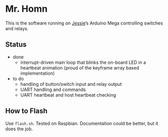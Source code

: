 # Mr. Homn

This is the software running on [Jessie](https://github.com/scy/jessie)’s Arduino Mega controlling switches and relays.

## Status

* done
  * interrupt-driven main loop that blinks the on-board LED in a heartbeat animation (proud of the keyframe array based implementation)
* to do
  * handling of button/switch input and relay output
  * UART handling and commands
  * UART heartbeat and host heartbeat checking

## How to Flash

Use `flash.sh`. Tested on Raspbian. Documentation could be better, but it does the job.
